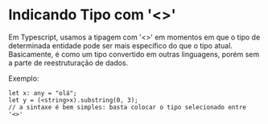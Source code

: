 # Indicando Tipo com '<>'

Em Typescript, usamos a tipagem com '<>' em momentos em que o tipo de determinada entidade pode ser mais específico do que o tipo atual. Basicamente, é como um tipo convertido em outras linguagens, porém sem a parte de reestruturação de dados.

Exemplo:

    let x: any = "olá";
    let y = (<string>x).substring(0, 3); 
    // a sintaxe é bem simples: basta colocar o tipo selecionado entre '<>'
